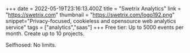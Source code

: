 +++
date = 2022-05-19T23:16:13.400Z
title = "Swetrix Analytics"
link = "https://swetrix.com"
thumbnail = "https://swetrix.com/logo192.png"
snippet="Privacy-focused, cookieless and opensource web analytics service"
tags = ["analytics","saas"]
+++
Free tier:
Up to 5000 events per month.
Create up to 10 projects.

Selfhosed:
No limits.
